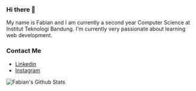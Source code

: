 ### Hi there 👋
My name is Fabian and I am currently a second year Computer Science at Institut Teknologi Bandung. I'm currently very passionate about learning web development.


### Contact Me
- [Linkedin](https://www.linkedin.com/in/fabian-savero-diaz-pranoto-102a72192/)
- [Instagram](https://instagram.com/fab_sdp/)

<!--
**fabiansdp/fabiansdp** is a ✨ _special_ ✨ repository because its `README.md` (this file) appears on your GitHub profile.

Here are some ideas to get you started:

- 🔭 I’m currently working on ...
- 🌱 I’m currently learning ...
- 👯 I’m looking to collaborate on ...
- 🤔 I’m looking for help with ...
- 💬 Ask me about ...
- 📫 How to reach me: ...
- 😄 Pronouns: ...
- ⚡ Fun fact: ...
-->

![Fabian's Github Stats](https://github-readme-stats.vercel.app/api?username=fabiansdp&show_icons=true&theme=radical)